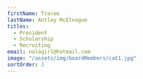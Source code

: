 ```yaml
---
firstName: Tracee
lastName: Antley McElvogue
titles:
  - President
  - Scholarship
  - Recruiting
email: nolagirl@hotmail.com
image: "/assets/img/boardMembers/cat1.jpg"
sortOrder: 1
---
```

